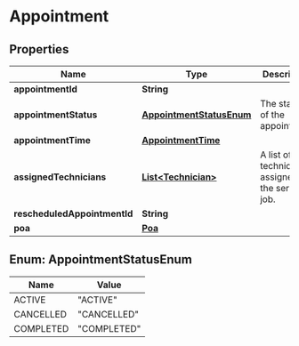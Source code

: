 # Appointment

## Properties
Name | Type | Description | Notes
------------ | ------------- | ------------- | -------------
**appointmentId** | **String** |  |  [optional]
**appointmentStatus** | [**AppointmentStatusEnum**](#AppointmentStatusEnum) | The status of the appointment. |  [optional]
**appointmentTime** | [**AppointmentTime**](AppointmentTime.md) |  |  [optional]
**assignedTechnicians** | [**List&lt;Technician&gt;**](Technician.md) | A list of technicians assigned to the service job. |  [optional]
**rescheduledAppointmentId** | **String** |  |  [optional]
**poa** | [**Poa**](Poa.md) |  |  [optional]

<a name="AppointmentStatusEnum"></a>
## Enum: AppointmentStatusEnum
Name | Value
---- | -----
ACTIVE | &quot;ACTIVE&quot;
CANCELLED | &quot;CANCELLED&quot;
COMPLETED | &quot;COMPLETED&quot;
